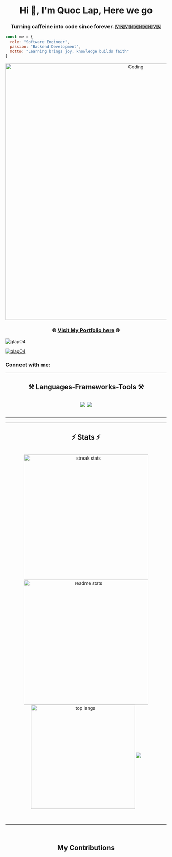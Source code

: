 <h1 align="center">Hi 👋, I'm Quoc Lap, Here we go</h1>
<h3 align="center">Turning caffeine into code since forever. 🇻🇳🇻🇳🇻🇳🇻🇳🇻🇳</h3>

```javascript
const me = {
  role: "Software Engineer",
  passion: "Backend Development",
  motto: "Learning brings joy, knowledge builds faith"
}
```

<div align="center">
  <img alt="Coding" width="800px" src="https://media.licdn.com/dms/image/v2/D4D22AQGgtWVsRpV32w/feedshare-shrink_2048_1536/feedshare-shrink_2048_1536/0/1730896560809?e=2147483647&v=beta&t=3Z5VgNZdL7dwgX6Uiu7XsAhAIIWZhy-hgvX46wxvCl0" />
</div>
<h3 align="center">
  🌐 <a href="https://ql-portfolio-030904.vercel.app/" target="_blank">Visit My Portfolio here</a> 🌐
</h3>
<p align="left"> <img src="https://komarev.com/ghpvc/?username=qlap04&label=Profile%20views&color=0e75b6&style=flat" alt="qlap04" /> </p>
<p align="left"> <a href="https://github.com/ryo-ma/github-profile-trophy"><img src="https://github-profile-trophy.vercel.app/?username=qlap04" alt="qlap04" /></a> </p>
<h3 align="left">Connect with me:</h3>
<p align="left">
</p>
 <hr/>
 
<h2 align="center">⚒️ Languages-Frameworks-Tools ⚒️</h2>
<br/>
<div align="center">
    <img src="https://skillicons.dev/icons?i=react,bootstrap,mui,html,css,vscode,github,figma,tailwind,git,r" />
    <img src="https://skillicons.dev/icons?i=nodejs,python,javascript,typescript,express,firebase,mongodb,c,java,nextjs,mysql,swift" /><br>
</div>
<br/>
<hr/>
<hr/>
<h2 align="center">⚡ Stats ⚡</h2>
<br>
<div align=center>
  <img width=390 src="https://github-readme-streak-stats-salesp07.vercel.app/?user=qlap04&count_private=true&theme=react&border_radius=10" alt="streak stats"/>
  <img width=390 src="https://github-readme-stats-salesp07.vercel.app/api?username=qlap04&count_private=true&show_icons=true&theme=react&rank_icon=github&border_radius=10" alt="readme stats" />
  <br/>
  <img width=325 align="center" src="https://github-readme-stats-salesp07.vercel.app/api/top-langs/?username=qlap04&hide=HTML&langs_count=8&layout=compact&theme=react&border_radius=10&size_weight=0.5&count_weight=0.5&exclude_repo=github-readme-stats" alt="top langs" />
  <img src="https://github-profile-summary-cards.vercel.app/api/cards/productive-time?username=qlap04&theme=dracula"/>
</div>
<br/><br/>
<hr/>
<br/>
<div align="center">
  <h2> My Contributions </h2>
  
</div>
<br/>
